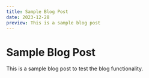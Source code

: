 ```yaml
---
title: Sample Blog Post
date: 2023-12-28
preview: This is a sample blog post
---
```


# Sample Blog Post

This is a sample blog post to test the blog functionality. 